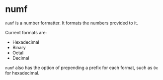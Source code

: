 # numf

`numf` is a number formatter. It formats the numbers provided to it.

Current formats are:

- Hexadecimal
- Binary
- Octal
- Decimal

`numf` also has the option of prepending a prefix for each format, such as
`0x` for hexadecimal.
